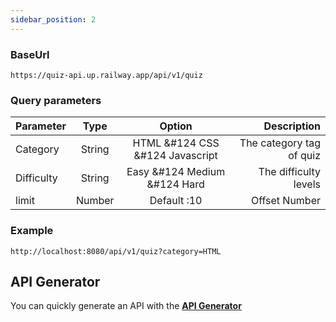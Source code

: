 ```yaml
---
sidebar_position: 2
---
```


### BaseUrl

```
https://quiz-api.up.railway.app/api/v1/quiz
```

### Query parameters

| Parameter  |  Type  |             Option              |              Description |
| :--------- | :----: | :-----------------------------: | -----------------------: |
| Category   | String | HTML &#124 CSS &#124 Javascript | The category tag of quiz |
| Difficulty | String |  Easy &#124 Medium &#124 Hard   |    The difficulty levels |
| limit      | Number |           Default :10           |            Offset Number |

### Example

```
http://localhost:8080/api/v1/quiz?category=HTML

```

## API Generator
You can quickly generate an API with the  **[API Generator](../src/pages/api-helper.js)**
